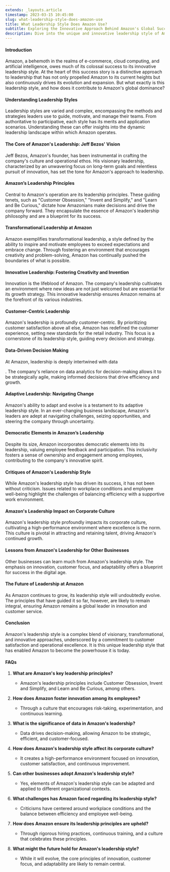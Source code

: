 ```yaml
---
extends: _layouts.article
timestamp: 2023-03-15 10:45:00
slug: what-leadership-style-does-amazon-use
title: What Leadership Style Does Amazon Use?
subtitle: Exploring the Innovative Approach Behind Amazon's Global Success
description: Dive into the unique and innovative leadership style of Amazon, uncovering the principles and strategies that drive its global dominance and continuous growth. Learn how Amazon's focus on customer satisfaction, innovation, and adaptability shapes its corporate culture and sets a new standard for leadership in the digital age.
---
```



#### Introduction

Amazon, a behemoth in the realms of e-commerce, cloud computing, and artificial intelligence, owes much of its colossal success to its innovative leadership style. At the heart of this success story is a distinctive approach to leadership that has not only propelled Amazon to its current heights but also continuously drives its evolution and expansion. But what exactly is this leadership style, and how does it contribute to Amazon's global dominance?

#### Understanding Leadership Styles

Leadership styles are varied and complex, encompassing the methods and strategies leaders use to guide, motivate, and manage their teams. From authoritative to participative, each style has its merits and application scenarios. Understanding these can offer insights into the dynamic leadership landscape within which Amazon operates.

#### The Core of Amazon's Leadership: Jeff Bezos' Vision

Jeff Bezos, Amazon's founder, has been instrumental in crafting the company's culture and operational ethos. His visionary leadership, characterized by an unwavering focus on long-term goals and relentless pursuit of innovation, has set the tone for Amazon's approach to leadership.

#### Amazon’s Leadership Principles

Central to Amazon's operation are its leadership principles. These guiding tenets, such as "Customer Obsession," "Invent and Simplify," and "Learn and Be Curious," dictate how Amazonians make decisions and drive the company forward. They encapsulate the essence of Amazon's leadership philosophy and are a blueprint for its success.

#### Transformational Leadership at Amazon

Amazon exemplifies transformational leadership, a style defined by the ability to inspire and motivate employees to exceed expectations and embrace change. Through fostering an environment that encourages creativity and problem-solving, Amazon has continually pushed the boundaries of what is possible.

#### Innovative Leadership: Fostering Creativity and Invention

Innovation is the lifeblood of Amazon. The company's leadership cultivates an environment where new ideas are not just welcomed but are essential for its growth strategy. This innovative leadership ensures Amazon remains at the forefront of its various industries.

#### Customer-Centric Leadership

Amazon's leadership is profoundly customer-centric. By prioritizing customer satisfaction above all else, Amazon has redefined the customer experience, setting new standards for the retail industry. This focus is a cornerstone of its leadership style, guiding every decision and strategy.

#### Data-Driven Decision Making

At Amazon, leadership is deeply intertwined with data

. The company's reliance on data analytics for decision-making allows it to be strategically agile, making informed decisions that drive efficiency and growth.

#### Adaptive Leadership: Navigating Change

Amazon's ability to adapt and evolve is a testament to its adaptive leadership style. In an ever-changing business landscape, Amazon's leaders are adept at navigating challenges, seizing opportunities, and steering the company through uncertainty.

#### Democratic Elements in Amazon’s Leadership

Despite its size, Amazon incorporates democratic elements into its leadership, valuing employee feedback and participation. This inclusivity fosters a sense of ownership and engagement among employees, contributing to the company's innovative spirit.

#### Critiques of Amazon's Leadership Style

While Amazon's leadership style has driven its success, it has not been without criticism. Issues related to workplace conditions and employee well-being highlight the challenges of balancing efficiency with a supportive work environment.

#### Amazon's Leadership Impact on Corporate Culture

Amazon's leadership style profoundly impacts its corporate culture, cultivating a high-performance environment where excellence is the norm. This culture is pivotal in attracting and retaining talent, driving Amazon's continued growth.

#### Lessons from Amazon's Leadership for Other Businesses

Other businesses can learn much from Amazon's leadership style. The emphasis on innovation, customer focus, and adaptability offers a blueprint for success in the digital age.

#### The Future of Leadership at Amazon

As Amazon continues to grow, its leadership style will undoubtedly evolve. The principles that have guided it so far, however, are likely to remain integral, ensuring Amazon remains a global leader in innovation and customer service.

#### Conclusion

Amazon's leadership style is a complex blend of visionary, transformational, and innovative approaches, underscored by a commitment to customer satisfaction and operational excellence. It is this unique leadership style that has enabled Amazon to become the powerhouse it is today.

#### FAQs

1. **What are Amazon's key leadership principles?**
   - Amazon's leadership principles include Customer Obsession, Invent and Simplify, and Learn and Be Curious, among others.

2. **How does Amazon foster innovation among its employees?**
   - Through a culture that encourages risk-taking, experimentation, and continuous learning.

3. **What is the significance of data in Amazon's leadership?**
   - Data drives decision-making, allowing Amazon to be strategic, efficient, and customer-focused.

4. **How does Amazon's leadership style affect its corporate culture?**
   - It creates a high-performance environment focused on innovation, customer satisfaction, and continuous improvement.

5. **Can other businesses adopt Amazon's leadership style?**
   - Yes, elements of Amazon's leadership style can be adapted and applied to different organizational contexts.

6. **What challenges has Amazon faced regarding its leadership style?**
   - Criticisms have centered around workplace conditions and the balance between efficiency and employee well-being.

7. **How does Amazon ensure its leadership principles are upheld?**
   - Through rigorous hiring practices, continuous training, and a culture that celebrates these principles.

8. **What might the future hold for Amazon's leadership style?**
   - While it will evolve, the core principles of innovation, customer focus, and adaptability are likely to remain central.


